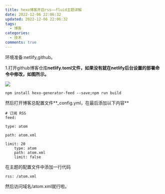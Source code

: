 ```yaml
---
title: hexo博客开启rss——fluid主题详解
date: 2022-12-06 22:06:32
updated: 2022-12-06 22:06:32
tags:
  - 博客
categories:
  - 技术
comments: true
---
```

环境﻿准备:netlify,github。

1﻿.打开github博客仓库**netlify.toml文件，如果没有就在netlify后台设置的部署命令中修改，如图所示。**

![](/images/uploads/screenshot_20221206-220930.png)

```
npm install hexo-generator-feed --save;npm run build
```

然后﻿打开博客总配置文件**_config.yml，在最后添加以下内容**

```
# 订阅 RSS
feed:

type: atom

path: atom.xml

limit: 20
    type: atom
    path: atom.xml
    limit: false
```

在﻿主题的配置文件中添加一行代码

```
rss: /atom.xml
```

然后﻿访问域名/atom.xml就行啦。